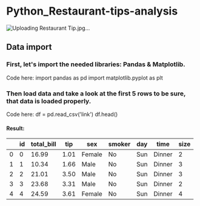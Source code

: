 # Python_Restaurant-tips-analysis
![Uploading Restaurant Tip.jpg…]()

## Data import
### First, let's import the needed libraries: Pandas & Matplotlib.
Code here:
  import pandas as pd
  import matplotlib.pyplot as plt
### Then load data and take a look at the first 5 rows to be sure, that data is loaded properly.
Code here:
  df = pd.read_csv('link')
  df.head()
#### Result:
  
|  |id  |total_bill  | tip|sex  |smoker  |day  |time  |size  |
| --- | --- | --- | --- | --- | --- | --- | --- | --- |
|  0| 0 |  16.99|  1.01|Female  |No  |Sun |Dinner  | 2 |
|  1|  1|  10.34|  1.66|  Male| No |Sun  | Dinner |3  |
|  2|  2| 21.01 |  3.50|  Male|  No| Sun | Dinner | 3 |
|  3|3  |  23.68| 3.31 |  Male|  No| Sun | Dinner |  2|
|4|4   |24.59|3.61|Female|No|Sun|Dinner|4|

